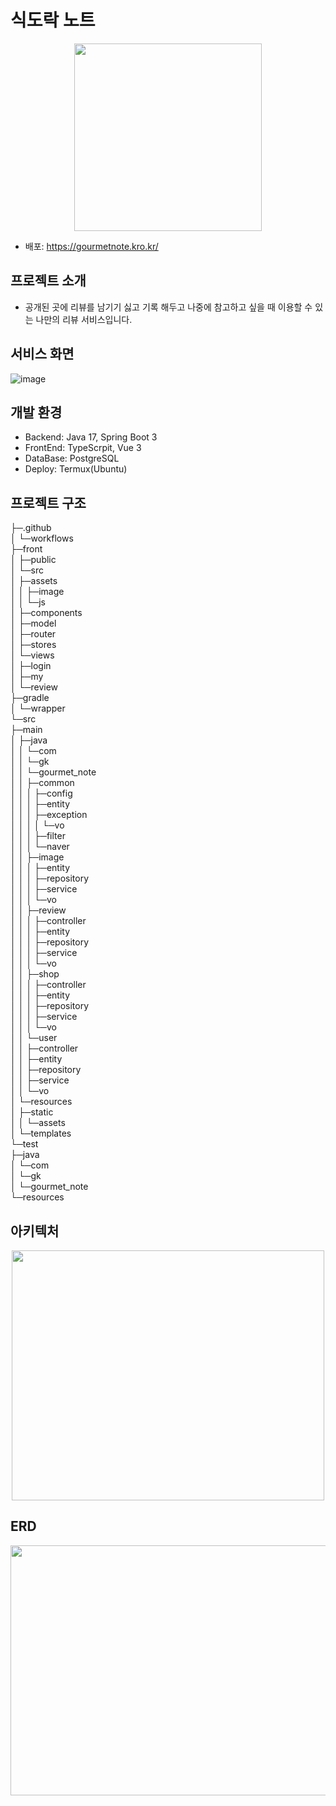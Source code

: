 # 식도락 노트
<p align="center">
  <img src="https://github.com/user-attachments/assets/612eab23-7ed9-48d2-86ec-5fdbcffab7fc"  width="300" height="300"/>
</p>

- 배포: https://gourmetnote.kro.kr/

## 프로젝트 소개
- 공개된 곳에 리뷰를 남기기 싫고 기록 해두고 나중에 참고하고 싶을 때 이용할 수 있는 나만의 리뷰 서비스입니다.

## 서비스 화면
![image](https://github.com/user-attachments/assets/e674c5b4-140e-4526-8eab-4d85d358a0ea)



## 개발 환경
- Backend: Java 17, Spring Boot 3
- FrontEnd: TypeScrpit, Vue 3
- DataBase: PostgreSQL
- Deploy: Termux(Ubuntu)

## 프로젝트 구조

├─.github             
│  └─workflows          
├─front           
│  ├─public            
│  └─src            
│      ├─assets           
│      │  ├─image           
│      │  └─js           
│      ├─components           
│      ├─model           
│      ├─router           
│      ├─stores           
│      └─views           
│          ├─login           
│          ├─my           
│          └─review           
├─gradle           
│  └─wrapper           
└─src           
    ├─main           
    │  ├─java           
    │  │  └─com           
    │  │      └─gk           
    │  │          └─gourmet_note           
    │  │              ├─common           
    │  │              │  ├─config           
    │  │              │  ├─entity           
    │  │              │  ├─exception           
    │  │              │  │  └─vo           
    │  │              │  ├─filter           
    │  │              │  └─naver           
    │  │              ├─image           
    │  │              │  ├─entity           
    │  │              │  ├─repository           
    │  │              │  ├─service           
    │  │              │  └─vo           
    │  │              ├─review           
    │  │              │  ├─controller           
    │  │              │  ├─entity           
    │  │              │  ├─repository           
    │  │              │  ├─service           
    │  │              │  └─vo           
    │  │              ├─shop           
    │  │              │  ├─controller           
    │  │              │  ├─entity           
    │  │              │  ├─repository           
    │  │              │  ├─service           
    │  │              │  └─vo           
    │  │              └─user           
    │  │                  ├─controller           
    │  │                  ├─entity           
    │  │                  ├─repository           
    │  │                  ├─service           
    │  │                  └─vo           
    │  └─resources           
    │      ├─static           
    │      │  └─assets           
    │      └─templates           
    └─test           
        ├─java           
        │  └─com           
        │      └─gk           
        │          └─gourmet_note           
        └─resources           

## 아키텍처
<p align="center">
  <img src="https://github.com/user-attachments/assets/1eb3cfaf-2028-4f4c-8f0c-d22654e8ec34"   width="500" height="400"/>
</p>

## ERD
<p align="center">
  <img src="https://github.com/user-attachments/assets/dfae193a-24dd-4142-9119-7c29a9efe74f"   width="800" height="400"/>
</p>
